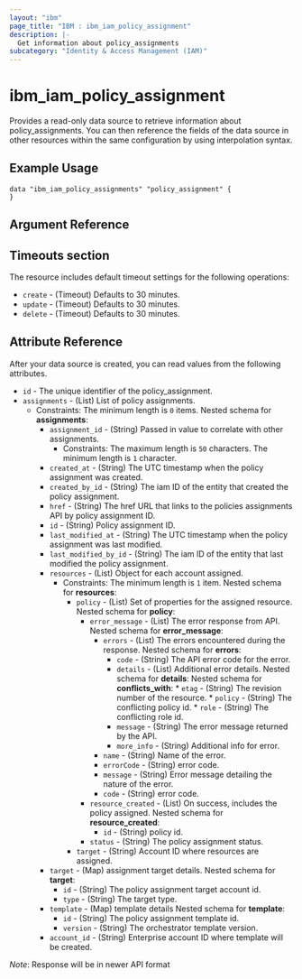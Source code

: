 ```yaml
---
layout: "ibm"
page_title: "IBM : ibm_iam_policy_assignment"
description: |-
  Get information about policy_assignments
subcategory: "Identity & Access Management (IAM)"
---
```


# ibm_iam_policy_assignment

Provides a read-only data source to retrieve information about policy_assignments. You can then reference the fields of the data source in other resources within the same configuration by using interpolation syntax.

## Example Usage

```hcl
data "ibm_iam_policy_assignments" "policy_assignment" {
}
```

## Argument Reference

## Timeouts section

The resource includes default timeout settings for the following operations:

* `create` - (Timeout) Defaults to 30 minutes.
* `update` - (Timeout) Defaults to 30 minutes.
* `delete` - (Timeout) Defaults to 30 minutes.


## Attribute Reference

After your data source is created, you can read values from the following attributes.

* `id` - The unique identifier of the policy_assignment.
* `assignments` - (List) List of policy assignments.
  * Constraints: The minimum length is `0` items.
Nested schema for **assignments**:
	* `assignment_id` - (String) Passed in value to correlate with other assignments.
	  * Constraints: The maximum length is `50` characters. The minimum length is `1` character.
	* `created_at` - (String) The UTC timestamp when the policy assignment was created.
	* `created_by_id` - (String) The iam ID of the entity that created the policy assignment.
	* `href` - (String) The href URL that links to the policies assignments API by policy assignment ID.
	* `id` - (String) Policy assignment ID.
	* `last_modified_at` - (String) The UTC timestamp when the policy assignment was last modified.
	* `last_modified_by_id` - (String) The iam ID of the entity that last modified the policy assignment.
	* `resources` - (List) Object for each account assigned.
	  * Constraints: The minimum length is `1` item.
	Nested schema for **resources**:
		* `policy` - (List) Set of properties for the assigned resource.
		Nested schema for **policy**:
			* `error_message` - (List) The error response from API.
			Nested schema for **error_message**:
				* `errors` - (List) The errors encountered during the response.
				Nested schema for **errors**:
					* `code` - (String) The API error code for the error.
					* `details` - (List) Additional error details.
					Nested schema for **details**:
						Nested schema for **conflicts_with**:
							* `etag` - (String) The revision number of the resource.
							* `policy` - (String) The conflicting policy id.
							* `role` - (String) The conflicting role id.
					* `message` - (String) The error message returned by the API.
					* `more_info` - (String) Additional info for error.
				* `name` - (String) Name of the error.
				* `errorCode` - (String) error code.
				* `message` - (String) Error message detailing the nature of the error.
				* `code` - (String) error code.
			* `resource_created` - (List) On success, includes the  policy assigned.
			Nested schema for **resource_created**:
				* `id` - (String) policy id.
			* `status` - (String) The policy assignment status.
		* `target` - (String) Account ID where resources are assigned.
	* `target` - (Map) assignment target details.
	Nested schema for **target**:
		* `id` - (String) The policy assignment target account id.
		* `type` - (String) The target type.
	* `template` - (Map) template details
    Nested schema for **template**:
		* `id` - (String) The policy assignment template id.
		* `version` - (String) The orchestrator template version.
	* `account_id` - (String) Enterprise account ID where template will be created.

*Note*: Response will be in newer API format